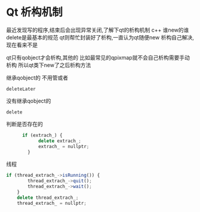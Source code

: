 # Qt 析构机制

最近发现写的程序,结束后会出现异常关闭,了解下qt的析构机制
c++  谁new的谁delete是最基本的规范
qt则帮忙封装好了析构,一直认为qt随便new  析构自己解决,现在看来不是

qt只有qobject才会析构,其他的 比如最常见的qpixmap就不会自己析构需要手动析构
所以qt类下new了之后析构方法

继承qobject的 不用管或者  

    deleteLater

没有继承qobject的  

    delete

判断是否存在的

```javascript
      if (extrach_) {
            delete extrach_;
            extrach_ = nullptr;
        }
```

线程

```javascript
if (thread_extrach_->isRunning()) {
        thread_extrach_->quit();
        thread_extrach_->wait();
    }
    delete thread_extrach_;
    thread_extrach_ = nullptr;
```

